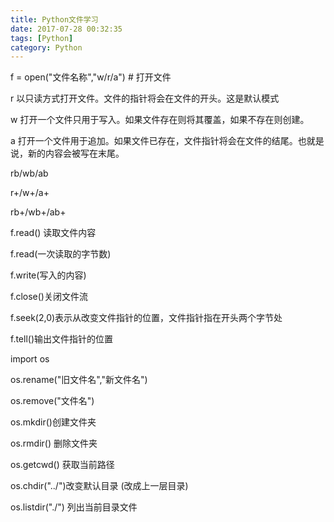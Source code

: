 ```yaml
---
title: Python文件学习
date: 2017-07-28 00:32:35
tags: [Python]
category: Python
---
```


f = open("文件名称","w/r/a")  # 打开文件

r 以只读方式打开文件。文件的指针将会在文件的开头。这是默认模式

w 打开一个文件只用于写入。如果文件存在则将其覆盖，如果不存在则创建。

a 打开一个文件用于追加。如果文件已存在，文件指针将会在文件的结尾。也就是说，新的内容会被写在末尾。

<!-- more -->

rb/wb/ab

r+/w+/a+

rb+/wb+/ab+

f.read() 读取文件内容

f.read(一次读取的字节数)

f.write(写入的内容)

f.close()关闭文件流

f.seek(2,0)表示从改变文件指针的位置，文件指针指在开头两个字节处

f.tell()输出文件指针的位置

import os

os.rename("旧文件名","新文件名")

os.remove("文件名")

os.mkdir()创建文件夹

os.rmdir() 删除文件夹

os.getcwd() 获取当前路径

os.chdir("../")改变默认目录 (改成上一层目录)

os.listdir("./") 列出当前目录文件



